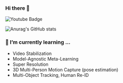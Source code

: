 ### Hi there 👋 
![Youtube Badge](https://img.shields.io/badge/subscribers-3.6K-ff0000?style=for-the-badge&logo=YouTube&link=https://www.youtube.com/channel/UCyT7IoTfqcb5j1PqcMMwsiQ)

![Anurag's GitHub stats](https://github-readme-stats.vercel.app/api?username=NamJiii&show_icons=true&theme=cobalt)

### 🌱 I’m currently learning ...
- Video Stabilization
- Model-Agnostic Meta-Learning
- Super Resolution
- 3D Multi-Person Motion Capture (pose estimation)
- Multi-Object Tracking, Human Re-ID

<!--
**NamJiii/NamJiii** is a ✨ _special_ ✨ repository because its `README.md` (this file) appears on your GitHub profile.

Here are some ideas to get you started:

- 🔭 I’m currently working on ...
- 🌱 I’m currently learning ...
- 👯 I’m looking to collaborate on ...
- 🤔 I’m looking for help with ...
- 💬 Ask me about ...
- 📫 How to reach me: ...
- 😄 Pronouns: ...
- ⚡ Fun fact: ...
-->
